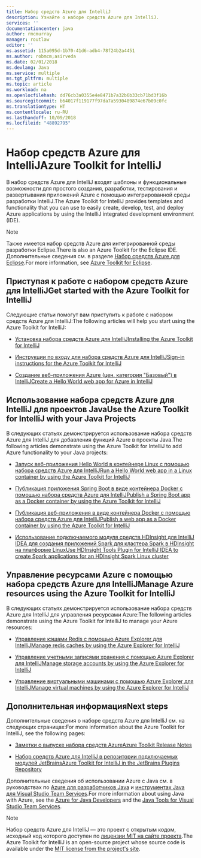 ```yaml
---
title: Набор средств Azure для IntelliJ
description: Узнайте о наборе средств Azure для IntelliJ.
services: ''
documentationcenter: java
author: rmcmurray
manager: routlaw
editor: ''
ms.assetid: 115a095d-1b70-41d6-adb4-78f24b2a4451
ms.author: robmcm;asirveda
ms.date: 02/01/2018
ms.devlang: Java
ms.service: multiple
ms.tgt_pltfrm: multiple
ms.topic: article
ms.workload: na
ms.openlocfilehash: dd76cb3a0355e4e8471b7a32b6b33cb71bd3f16b
ms.sourcegitcommit: b64017f119177f97da7a5930489874e67b09c0fc
ms.translationtype: HT
ms.contentlocale: ru-RU
ms.lasthandoff: 10/09/2018
ms.locfileid: "48892795"
---
```

# <a name="azure-toolkit-for-intellij"></a><span data-ttu-id="2cf35-103">Набор средств Azure для IntelliJ</span><span class="sxs-lookup"><span data-stu-id="2cf35-103">Azure Toolkit for IntelliJ</span></span>
<span data-ttu-id="2cf35-104">В набор средств Azure для IntelliJ входят шаблоны и функциональные возможности для простого создания, разработки, тестирования и развертывания приложений Azure с помощью интегрированной среды разработки IntelliJ.</span><span class="sxs-lookup"><span data-stu-id="2cf35-104">The Azure Toolkit for IntelliJ provides templates and functionality that you can use to easily create, develop, test, and deploy Azure applications by using the IntelliJ integrated development environment (IDE).</span></span>

> [!NOTE]
> 
> <span data-ttu-id="2cf35-105">Также имеется набор средств Azure для интегрированной среды разработки Eclipse.</span><span class="sxs-lookup"><span data-stu-id="2cf35-105">There is also an Azure Toolkit for the Eclipse IDE.</span></span> <span data-ttu-id="2cf35-106">Дополнительные сведения см. в разделе [Набор средств Azure для Eclipse](../eclipse/azure-toolkit-for-eclipse.md).</span><span class="sxs-lookup"><span data-stu-id="2cf35-106">For more information, see [Azure Toolkit for Eclipse](../eclipse/azure-toolkit-for-eclipse.md).</span></span>
> 

## <a name="get-started-with-the-azure-toolkit-for-intellij"></a><span data-ttu-id="2cf35-107">Приступая к работе с набором средств Azure для IntelliJ</span><span class="sxs-lookup"><span data-stu-id="2cf35-107">Get started with the Azure Toolkit for IntelliJ</span></span>
<span data-ttu-id="2cf35-108">Следующие статьи помогут вам приступить к работе с набором средств Azure для IntelliJ:</span><span class="sxs-lookup"><span data-stu-id="2cf35-108">The following articles will help you start using the Azure Toolkit for IntelliJ:</span></span>

* [<span data-ttu-id="2cf35-109">Установка набора средств Azure для IntelliJ</span><span class="sxs-lookup"><span data-stu-id="2cf35-109">Installing the Azure Toolkit for IntelliJ</span></span>](azure-toolkit-for-intellij-installation.md)

* [<span data-ttu-id="2cf35-110">Инструкции по входу для набора средств Azure для IntelliJ</span><span class="sxs-lookup"><span data-stu-id="2cf35-110">Sign-in instructions for the Azure Toolkit for IntelliJ</span></span>](azure-toolkit-for-intellij-sign-in-instructions.md)

* [<span data-ttu-id="2cf35-111">Создание веб-приложения Azure (цен. категория "Базовый") в IntelliJ</span><span class="sxs-lookup"><span data-stu-id="2cf35-111">Create a Hello World web app for Azure in IntelliJ</span></span>](azure-toolkit-for-intellij-create-hello-world-web-app.md)

## <a name="use-the-azure-toolkit-for-intellij-with-your-java-projects"></a><span data-ttu-id="2cf35-112">Использование набора средств Azure для IntelliJ для проектов Java</span><span class="sxs-lookup"><span data-stu-id="2cf35-112">Use the Azure Toolkit for IntelliJ with your Java Projects</span></span>
<span data-ttu-id="2cf35-113">В следующих статьях демонстрируется использование набора средств Azure для IntelliJ для добавления функций Azure в проекты Java.</span><span class="sxs-lookup"><span data-stu-id="2cf35-113">The following articles demonstrate using the Azure Toolkit for IntelliJ to add Azure functionality to your Java projects:</span></span>

* [<span data-ttu-id="2cf35-114">Запуск веб-приложения Hello World в контейнере Linux с помощью набора средств Azure для IntelliJ</span><span class="sxs-lookup"><span data-stu-id="2cf35-114">Run a Hello World web app in a Linux container by using the Azure Toolkit for IntelliJ</span></span>](azure-toolkit-for-intellij-hello-world-web-app-linux.md)

* [<span data-ttu-id="2cf35-115">Публикация приложения Spring Boot в виде контейнера Docker с помощью набора средств Azure для IntelliJ</span><span class="sxs-lookup"><span data-stu-id="2cf35-115">Publish a Spring Boot app as a Docker container by using the Azure Toolkit for IntelliJ</span></span>](azure-toolkit-for-intellij-publish-spring-boot-docker-app.md)

* [<span data-ttu-id="2cf35-116">Публикация веб-приложения в виде контейнера Docker с помощью набора средств Azure для IntelliJ</span><span class="sxs-lookup"><span data-stu-id="2cf35-116">Publish a web app as a Docker container by using the Azure Toolkit for IntelliJ</span></span>](azure-toolkit-for-intellij-publish-as-docker-container.md)

* [<span data-ttu-id="2cf35-117">Использование подключаемого модуля средств HDInsight для IntelliJ IDEA для создания приложений Spark для кластера Spark в HDInsight на платформе Linux</span><span class="sxs-lookup"><span data-stu-id="2cf35-117">Use HDInsight Tools Plugin for IntelliJ IDEA to create Spark applications for an HDInsight Spark Linux cluster</span></span>](/azure/hdinsight/hdinsight-apache-spark-intellij-tool-plugin)

## <a name="manage-azure-resources-using-the-azure-toolkit-for-intellij"></a><span data-ttu-id="2cf35-118">Управление ресурсами Azure с помощью набора средств Azure для IntelliJ</span><span class="sxs-lookup"><span data-stu-id="2cf35-118">Manage Azure resources using the Azure Toolkit for IntelliJ</span></span>
<span data-ttu-id="2cf35-119">В следующих статьях демонстрируется использование набора средств Azure для IntelliJ для управления ресурсами Azure:</span><span class="sxs-lookup"><span data-stu-id="2cf35-119">The following articles demonstrate using the Azure Toolkit for IntelliJ to manage your Azure resources:</span></span>

* [<span data-ttu-id="2cf35-120">Управление кэшами Redis с помощью Azure Explorer для IntelliJ</span><span class="sxs-lookup"><span data-stu-id="2cf35-120">Manage redis caches by using the Azure Explorer for IntelliJ</span></span>](azure-toolkit-for-intellij-managing-redis-caches-using-azure-explorer.md)

* [<span data-ttu-id="2cf35-121">Управление учетными записями хранения с помощью Azure Explorer для IntelliJ</span><span class="sxs-lookup"><span data-stu-id="2cf35-121">Manage storage accounts by using the Azure Explorer for IntelliJ</span></span>](azure-toolkit-for-intellij-managing-virtual-machines-using-azure-explorer.md)

* [<span data-ttu-id="2cf35-122">Управление виртуальными машинами с помощью Azure Explorer для IntelliJ</span><span class="sxs-lookup"><span data-stu-id="2cf35-122">Manage virtual machines by using the Azure Explorer for IntelliJ</span></span>](azure-toolkit-for-intellij-managing-storage-accounts-using-azure-explorer.md)

## <a name="next-steps"></a><span data-ttu-id="2cf35-123">Дополнительная информация</span><span class="sxs-lookup"><span data-stu-id="2cf35-123">Next steps</span></span>

<span data-ttu-id="2cf35-124">Дополнительные сведения о наборе средств Azure для IntelliJ см. на следующих страницах:</span><span class="sxs-lookup"><span data-stu-id="2cf35-124">For more information about the Azure Toolkit for IntelliJ, see the following pages:</span></span>

* [<span data-ttu-id="2cf35-125">Заметки о выпуске набора средств Azure</span><span class="sxs-lookup"><span data-stu-id="2cf35-125">Azure Toolkit Release Notes</span></span>](https://github.com/Microsoft/azure-tools-for-java/releases)

* [<span data-ttu-id="2cf35-126">Набор средств Azure для IntelliJ в репозитории подключаемых модулей JetBrains</span><span class="sxs-lookup"><span data-stu-id="2cf35-126">Azure Toolkit for IntelliJ in the JetBrains Plugins Repository</span></span>](https://plugins.jetbrains.com/plugin/8053-azure-toolkit-for-intellij)

<span data-ttu-id="2cf35-127">Дополнительные сведения об использовании Azure с Java см. в руководствах по [Azure для разработчиков Java](https://docs.microsoft.com/java/azure/) и [инструментах Java для Visual Studio Team Services](https://java.visualstudio.com/).</span><span class="sxs-lookup"><span data-stu-id="2cf35-127">For more information about using Java with Azure, see the [Azure for Java Developers](https://docs.microsoft.com/java/azure/) and the [Java Tools for Visual Studio Team Services](https://java.visualstudio.com/).</span></span>

> [!NOTE]
> 
> <span data-ttu-id="2cf35-128">Набор средств Azure для IntelliJ — это проект с открытым кодом, исходный код которого доступен по [лицензии MIT на сайте проекта](https://github.com/microsoft/azure-tools-for-java).</span><span class="sxs-lookup"><span data-stu-id="2cf35-128">The Azure Toolkit for IntelliJ is an open-source project whose source code is available under the [MIT license from the project's site](https://github.com/microsoft/azure-tools-for-java).</span></span>
> 

<!-- [!INCLUDE [azure-toolkit-for-intellij-additional-resources](../includes/azure-toolkit-for-intellij-additional-resources.md)] -->

<!-- URL List -->

[Azure for Java Developers]: https://docs.microsoft.com/java/azure/
[Java Tools for Visual Studio Team Services]: https://java.visualstudio.com/

<!-- Temporarily Deprecated URLs -->

<!-- [Debug a Java Web App on Azure in IntelliJ]: ./app-service-web/app-service-web-debug-java-web-app-in-intellij.md -->
